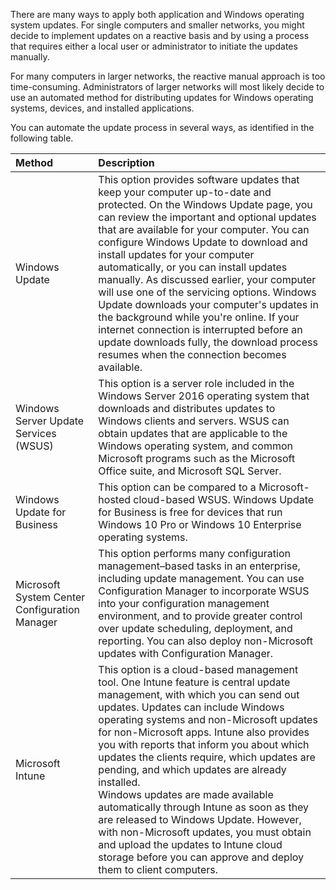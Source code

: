 ﻿There are many ways to apply both application and Windows operating system updates. For single computers and smaller networks, you might decide to implement updates on a reactive basis and by using a process that requires either a local user or administrator to initiate the updates manually.

For many computers in larger networks, the reactive manual approach is too time-consuming. Administrators of larger networks will most likely decide to use an automated method for distributing updates for Windows operating systems, devices, and installed applications.

You can automate the update process in several ways, as identified in the following table.

| **Method**| **Description**|
| :--- | :--- |
| Windows Update| This option provides software updates that keep your computer up-to-date and protected. On the Windows Update page, you can review the important and optional updates that are available for your computer. You can configure Windows Update to download and install updates for your computer automatically, or you can install updates manually. As discussed earlier, your computer will use one of the servicing options. Windows Update downloads your computer's updates in the background while you're online. If your internet connection is interrupted before an update downloads fully, the download process resumes when the connection becomes available.|
| Windows Server Update Services (WSUS)| This option is a server role included in the Windows Server 2016 operating system that downloads and distributes updates to Windows clients and servers. WSUS can obtain updates that are applicable to the Windows operating system, and common Microsoft programs such as the Microsoft Office suite, and Microsoft SQL Server.|
| Windows Update for Business| This option can be compared to a Microsoft-hosted cloud-based WSUS. Windows Update for Business is free for devices that run Windows 10 Pro or Windows 10 Enterprise operating systems.|
| Microsoft System Center Configuration Manager| This option performs many configuration management–based tasks in an enterprise, including update management. You can use Configuration Manager to incorporate WSUS into your configuration management environment, and to provide greater control over update scheduling, deployment, and reporting. You can also deploy non-Microsoft updates with Configuration Manager.|
| Microsoft Intune| This option is a cloud-based management tool. One Intune feature is central update management, with which you can send out updates. Updates can include Windows operating systems and non-Microsoft updates for non-Microsoft apps. Intune also provides you with reports that inform you about which updates the clients require, which updates are pending, and which updates are already installed. <br>Windows updates are made available automatically through Intune as soon as they are released to Windows Update. However, with non-Microsoft updates, you must obtain and upload the updates to Intune cloud storage before you can approve and deploy them to client computers.|
